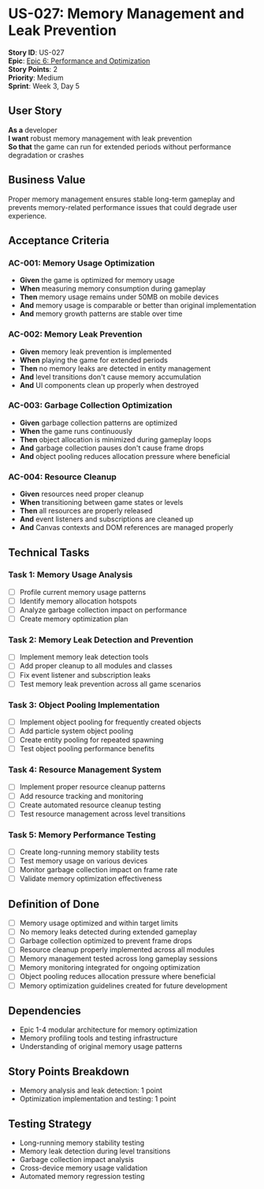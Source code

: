 # US-027: Memory Management and Leak Prevention

**Story ID**: US-027  
**Epic**: [Epic 6: Performance and Optimization](../epics/epic-6-performance-optimization.md)  
**Story Points**: 2  
**Priority**: Medium  
**Sprint**: Week 3, Day 5  

## User Story

**As a** developer  
**I want** robust memory management with leak prevention  
**So that** the game can run for extended periods without performance degradation or crashes  

## Business Value

Proper memory management ensures stable long-term gameplay and prevents memory-related performance issues that could degrade user experience.

## Acceptance Criteria

### AC-001: Memory Usage Optimization
- **Given** the game is optimized for memory usage
- **When** measuring memory consumption during gameplay
- **Then** memory usage remains under 50MB on mobile devices
- **And** memory usage is comparable or better than original implementation
- **And** memory growth patterns are stable over time

### AC-002: Memory Leak Prevention
- **Given** memory leak prevention is implemented
- **When** playing the game for extended periods
- **Then** no memory leaks are detected in entity management
- **And** level transitions don't cause memory accumulation
- **And** UI components clean up properly when destroyed

### AC-003: Garbage Collection Optimization
- **Given** garbage collection patterns are optimized
- **When** the game runs continuously
- **Then** object allocation is minimized during gameplay loops
- **And** garbage collection pauses don't cause frame drops
- **And** object pooling reduces allocation pressure where beneficial

### AC-004: Resource Cleanup
- **Given** resources need proper cleanup
- **When** transitioning between game states or levels
- **Then** all resources are properly released
- **And** event listeners and subscriptions are cleaned up
- **And** Canvas contexts and DOM references are managed properly

## Technical Tasks

### Task 1: Memory Usage Analysis
- [ ] Profile current memory usage patterns
- [ ] Identify memory allocation hotspots
- [ ] Analyze garbage collection impact on performance
- [ ] Create memory optimization plan

### Task 2: Memory Leak Detection and Prevention
- [ ] Implement memory leak detection tools
- [ ] Add proper cleanup to all modules and classes
- [ ] Fix event listener and subscription leaks
- [ ] Test memory leak prevention across all game scenarios

### Task 3: Object Pooling Implementation
- [ ] Implement object pooling for frequently created objects
- [ ] Add particle system object pooling
- [ ] Create entity pooling for repeated spawning
- [ ] Test object pooling performance benefits

### Task 4: Resource Management System
- [ ] Implement proper resource cleanup patterns
- [ ] Add resource tracking and monitoring
- [ ] Create automated resource cleanup testing
- [ ] Test resource management across level transitions

### Task 5: Memory Performance Testing
- [ ] Create long-running memory stability tests
- [ ] Test memory usage on various devices
- [ ] Monitor garbage collection impact on frame rate
- [ ] Validate memory optimization effectiveness

## Definition of Done

- [ ] Memory usage optimized and within target limits
- [ ] No memory leaks detected during extended gameplay
- [ ] Garbage collection optimized to prevent frame drops
- [ ] Resource cleanup properly implemented across all modules
- [ ] Memory management tested across long gameplay sessions
- [ ] Memory monitoring integrated for ongoing optimization
- [ ] Object pooling reduces allocation pressure where beneficial
- [ ] Memory optimization guidelines created for future development

## Dependencies

- Epic 1-4 modular architecture for memory optimization
- Memory profiling tools and testing infrastructure
- Understanding of original memory usage patterns

## Story Points Breakdown

- Memory analysis and leak detection: 1 point
- Optimization implementation and testing: 1 point

## Testing Strategy

- Long-running memory stability testing
- Memory leak detection during level transitions
- Garbage collection impact analysis
- Cross-device memory usage validation
- Automated memory regression testing